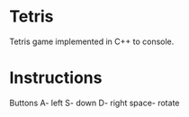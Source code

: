 # Tetris
Tetris game implemented in C++ to console.

# Instructions
Buttons
A- left
S- down
D- right
space- rotate